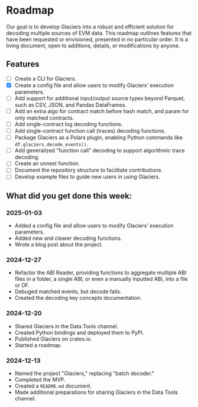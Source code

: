 # Roadmap

Our goal is to develop Glaciers into a robust and efficient solution for decoding multiple sources of EVM data. This roadmap outlines features that have been requested or envisioned, presented in no particular order. It is a living document, open to additions, details, or modifications by anyone.

## Features

- [ ] Create a CLI for Glaciers.
- [x] Create a config file and allow users to modify Glaciers' execution parameters.
- [ ] Add support for additional input/output source types beyond Parquet, such as CSV, JSON, and Pandas DataFrames.
- [ ] Add an extra algo for contract match before hash match, and param for only matched contracts.
- [ ] Add single-contract log decoding functions.
- [ ] Add single-contract function call (traces) decoding functions.
- [ ] Package Glaciers as a Polars plugin, enabling Python commands like `df.glaciers.decode_events()`.
- [ ] Add generalized "function call" decoding to support algorithmic trace decoding.
- [ ] Create an unnest function.
- [ ] Document the repository structure to facilitate contributions.
- [ ] Develop example files to guide new users in using Glaciers.

## What did you get done this week:

### 2025-01-03
- Added a config file and allow users to modify Glaciers' execution parameters.
- Added new and clearer decoding functions.
- Wrote a blog post about the project.

### 2024-12-27
 - Refactor the ABI Reader, providing functions to aggregate multiple ABI files in a folder, a single ABI, or even a manually inputted ABI, into a file or DF.
 - Debuged matched events, but decode fails.
 - Created the decoding key concepts documentation.

### 2024-12-20
- Shared Glaciers in the Data Tools channel.
- Created Python bindings and deployed them to PyPI.
- Published Glaciers on crates.io.
- Started a roadmap.

### 2024-12-13
- Named the project "Glaciers," replacing "batch decoder."
- Completed the MVP.
- Created a `README.md` document.
- Made additional preparations for sharing Glaciers in the Data Tools channel.

